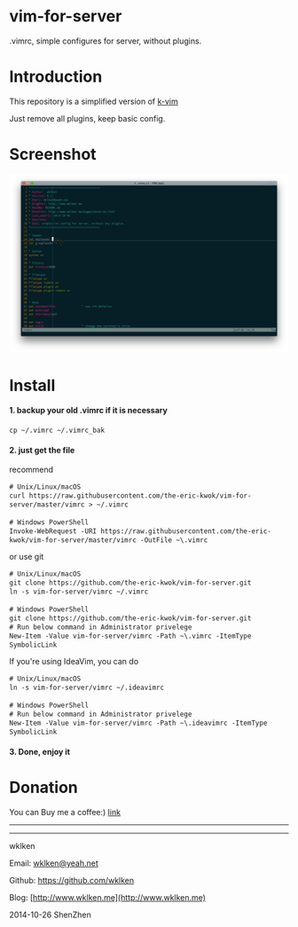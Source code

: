 vim-for-server
==============

.vimrc, simple configures for server, without plugins.

# Introduction

This repository is a simplified version of [k-vim](https://github.com/wklken/k-vim)

Just remove all plugins, keep basic config.

# Screenshot

![screenshot](https://raw.githubusercontent.com/wklken/gallery/master/vim/vim-for-server.png)

# Install

#### 1. backup your old .vimrc if it is necessary

```
cp ~/.vimrc ~/.vimrc_bak
```

#### 2. just get the file

recommend
```
# Unix/Linux/macOS
curl https://raw.githubusercontent.com/the-eric-kwok/vim-for-server/master/vimrc > ~/.vimrc

# Windows PowerShell
Invoke-WebRequest -URI https://raw.githubusercontent.com/the-eric-kwok/vim-for-server/master/vimrc -OutFile ~\.vimrc
```
or  use git

```
# Unix/Linux/macOS
git clone https://github.com/the-eric-kwok/vim-for-server.git
ln -s vim-for-server/vimrc ~/.vimrc

# Windows PowerShell
git clone https://github.com/the-eric-kwok/vim-for-server.git
# Run below command in Administrator privelege
New-Item -Value vim-for-server/vimrc -Path ~\.vimrc -ItemType SymbolicLink

```

If you're using IdeaVim, you can do
```
# Unix/Linux/macOS
ln -s vim-for-server/vimrc ~/.ideavimrc

# Windows PowerShell
# Run below command in Administrator privelege
New-Item -Value vim-for-server/vimrc -Path ~\.ideavimrc -ItemType SymbolicLink
```

#### 3. Done, enjoy it


# Donation

You can Buy me a coffee:)  [link](http://www.wklken.me/pages/donation.html)


------------------------
------------------------

wklken

Email: wklken@yeah.net

Github: https://github.com/wklken

Blog: [http://www.wklken.me](http://www.wklken.me)

2014-10-26 ShenZhen
